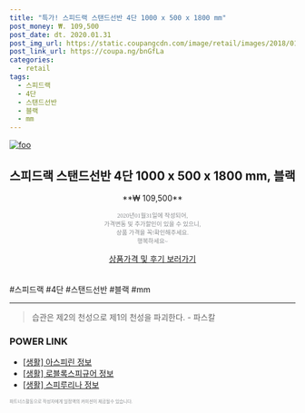 ```yaml
--- 
title: "특가! 스피드랙 스탠드선반 4단 1000 x 500 x 1800 mm" 
post_money: ₩. 109,500 
post_date: dt. 2020.01.31 
post_img_url: https://static.coupangcdn.com/image/retail/images/2018/01/26/19/7/bdd9a61a-adaa-4fe1-86e8-b25c8faf998f.jpg 
post_link_url: https://coupa.ng/bnGfLa 
categories: 
  - retail 
tags: 
  - 스피드랙 
  - 4단 
  - 스탠드선반 
  - 블랙 
  - mm 
--- 
```

[![foo](https://static.coupangcdn.com/image/retail/images/2018/01/26/19/7/bdd9a61a-adaa-4fe1-86e8-b25c8faf998f.jpg)](https://coupa.ng/bnGfLa) 

## 스피드랙 스탠드선반 4단 1000 x 500 x 1800 mm, 블랙 
<p style="text-align: center;">**₩ 109,500**</p> 
<p style="text-align: center;"><span style="color: #898c8f; font-family: Georgia,Times,serif; font-size: 0.75em;">2020년01월31일에 작성되어, <br>가격변동 및 추가할인이 있을 수 있으니,<br> 상품 가격을 꼭!확인해주세요.<br>행복하세요~</span> 
</p>	 
<div markdown="0" style="text-align: center;"><a href="https://coupa.ng/bnGfLa" class="btn btn--success">상품가격 및 후기 보러가기</a></div> 
<br><br> 
  #스피드랙 #4단 #스탠드선반 #블랙 #mm 
<hr> 

> 습관은 제2의 천성으로 제1의 천성을 파괴한다. - 파스칼 


### POWER LINK

* <a href="https://blog.naver.com/sakai111/221762871169" target="_blank"> [생활] 아스피린 정보 </a>
* <a href="https://blog.naver.com/santokki14/221774115878" target="_blank"> [생활] 로블록스피규어 정보 </a>
* <a href="https://blog.naver.com/sakai111/221758351428" target="_blank"> [생활] 스피루리나 정보 </a>

<span style="color: #898c8f; font-family: Georgia,Times,serif; font-size: 0.55em;">파트너스활동으로 작성자에게 일정액의 커미션이 제공될수 있습니다.</span> 
